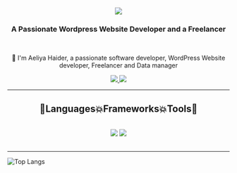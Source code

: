 <h1 align="center">
    <img src="https://readme-typing-svg.herokuapp.com/?font=Righteous&color=7e15f7&random=falsesize=35&center=true&vCenter=true&width=500&height=70&duration=2000&lines=Hi+There!+👋;+I'm+Aeliyahaider+👨🏻‍💻;" />
</h1>

<h3 align="center">A Passionate Wordpress Website Developer and a Freelancer</h3>

<br/>

<div align="center">
 
 🌱 I'm Aeliya Haider, a passionate software developer, WordPress Website developer, Freelancer and Data manager </div>
 
<div align="center"> 
  <a href="mailto:aeliyahaider933@gmail.com">
    <img src="https://img.shields.io/badge/Gmail-6C22A6?style=for-the-badge&logo=gmail&logoColor=white" />
  </a>
  <a href="https://www.linkedin.com/in/Aeliya-haider" >
    <img src="https://img.shields.io/badge/LinkedIn-0077B5?style=for-the-badge&logo=linkedin&logoColor=white" />
  </a>
</div>

 <hr/>
 
<h2 align="center">🚀Languages💥Frameworks💥Tools🚀</h2>
<br/>
<div align="center">
    <img src="https://skillicons.dev/icons?i=javascript,vscode,github,git" />
    <img src="https://skillicons.dev/icons?i=css,bootstrap,html,mysql" /><br>
</div>

<br/>
<hr/>

![Top Langs](https://github-readme-stats.vercel.app/api/top-langs/?username=Aeliyahaider&layout=compact&theme=midnight-purple)
